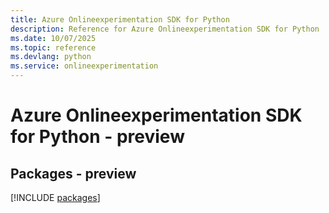 ```yaml
---
title: Azure Onlineexperimentation SDK for Python
description: Reference for Azure Onlineexperimentation SDK for Python
ms.date: 10/07/2025
ms.topic: reference
ms.devlang: python
ms.service: onlineexperimentation
---
```

# Azure Onlineexperimentation SDK for Python - preview
## Packages - preview
[!INCLUDE [packages](onlineexperimentation-index.md)]